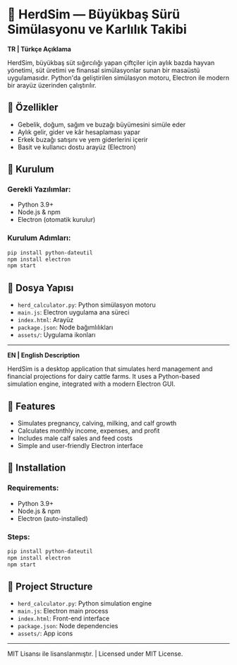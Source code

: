 
# 🐄 HerdSim — Büyükbaş Sürü Simülasyonu ve Karlılık Takibi

**TR | Türkçe Açıklama**

HerdSim, büyükbaş süt sığırcılığı yapan çiftçiler için aylık bazda hayvan yönetimi, süt üretimi ve finansal simülasyonlar sunan bir masaüstü uygulamasıdır. Python'da geliştirilen simülasyon motoru, Electron ile modern bir arayüz üzerinden çalıştırılır.

## 🚀 Özellikler
- Gebelik, doğum, sağım ve buzağı büyümesini simüle eder
- Aylık gelir, gider ve kâr hesaplaması yapar
- Erkek buzağı satışını ve yem giderlerini içerir
- Basit ve kullanıcı dostu arayüz (Electron)

## 🔧 Kurulum
### Gerekli Yazılımlar:
- Python 3.9+
- Node.js & npm
- Electron (otomatik kurulur)

### Kurulum Adımları:
```bash
pip install python-dateutil
npm install electron
npm start
```

## 📁 Dosya Yapısı
- `herd_calculator.py`: Python simülasyon motoru
- `main.js`: Electron uygulama ana süreci
- `index.html`: Arayüz
- `package.json`: Node bağımlılıkları
- `assets/`: Uygulama ikonları

---

**EN | English Description**

HerdSim is a desktop application that simulates herd management and financial projections for dairy cattle farms. It uses a Python-based simulation engine, integrated with a modern Electron GUI.

## 🚀 Features
- Simulates pregnancy, calving, milking, and calf growth
- Calculates monthly income, expenses, and profit
- Includes male calf sales and feed costs
- Simple and user-friendly Electron interface

## 🔧 Installation
### Requirements:
- Python 3.9+
- Node.js & npm
- Electron (auto-installed)

### Steps:
```bash
pip install python-dateutil
npm install electron
npm start
```

## 📁 Project Structure
- `herd_calculator.py`: Python simulation engine
- `main.js`: Electron main process
- `index.html`: Front-end interface
- `package.json`: Node dependencies
- `assets/`: App icons

---

MIT Lisansı ile lisanslanmıştır. | Licensed under MIT License.